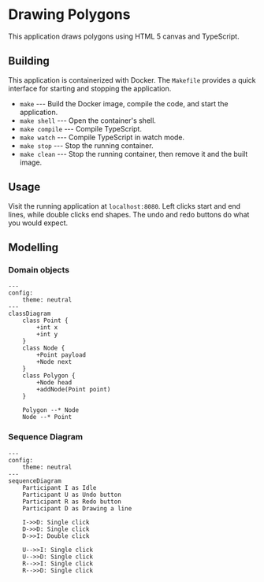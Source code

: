 # Drawing Polygons

This application draws polygons using HTML 5 canvas and TypeScript.

## Building

This application is containerized with Docker. The `Makefile` provides a quick interface for starting and stopping the application.

- `make` --- Build the Docker image, compile the code, and start the application.
- `make shell` --- Open the container's shell.
- `make compile` --- Compile TypeScript.
- `make watch` --- Compile TypeScript in watch mode.
- `make stop` --- Stop the running container.
- `make clean` --- Stop the running container, then remove it and the built image.

## Usage

Visit the running application at `localhost:8080`. Left clicks start and end lines, while double clicks end shapes. The undo and redo buttons do what you would expect.

## Modelling

### Domain objects
```mermaid
---
config:
    theme: neutral
---
classDiagram
    class Point {
        +int x
        +int y
    }
    class Node {
        +Point payload
        +Node next
    }
    class Polygon {
        +Node head
        +addNode(Point point)
    }

    Polygon --* Node
    Node --* Point
```

### Sequence Diagram
```mermaid
---
config:
    theme: neutral
---
sequenceDiagram
    Participant I as Idle
    Participant U as Undo button
    Participant R as Redo button
    Participant D as Drawing a line

    I->>D: Single click
    D->>D: Single click
    D->>I: Double click

    U-->>I: Single click
    U-->>D: Single click
    R-->>I: Single click
    R-->>D: Single click
```
